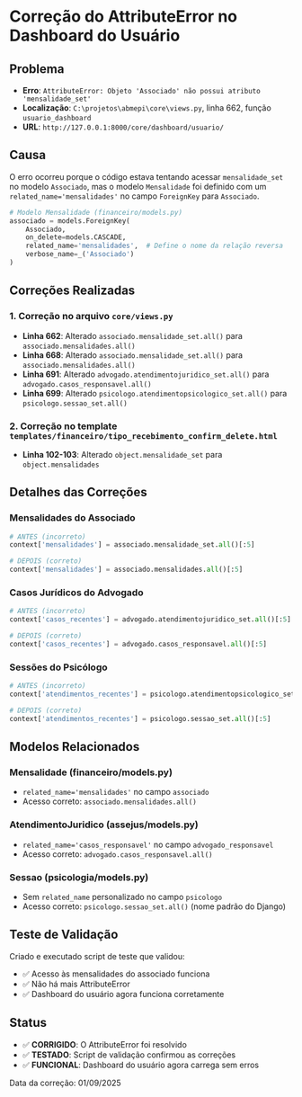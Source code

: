 # Correção do AttributeError no Dashboard do Usuário

## Problema
- **Erro**: `AttributeError: Objeto 'Associado' não possui atributo 'mensalidade_set'`
- **Localização**: `C:\projetos\abmepi\core\views.py`, linha 662, função `usuario_dashboard`
- **URL**: `http://127.0.0.1:8000/core/dashboard/usuario/`

## Causa
O erro ocorreu porque o código estava tentando acessar `mensalidade_set` no modelo `Associado`, mas o modelo `Mensalidade` foi definido com um `related_name='mensalidades'` no campo `ForeignKey` para `Associado`.

```python
# Modelo Mensalidade (financeiro/models.py)
associado = models.ForeignKey(
    Associado,
    on_delete=models.CASCADE,
    related_name='mensalidades',  # Define o nome da relação reversa
    verbose_name=_('Associado')
)
```

## Correções Realizadas

### 1. Correção no arquivo `core/views.py`
- **Linha 662**: Alterado `associado.mensalidade_set.all()` para `associado.mensalidades.all()`
- **Linha 668**: Alterado `associado.mensalidade_set.all()` para `associado.mensalidades.all()`
- **Linha 691**: Alterado `advogado.atendimentojuridico_set.all()` para `advogado.casos_responsavel.all()`
- **Linha 699**: Alterado `psicologo.atendimentopsicologico_set.all()` para `psicologo.sessao_set.all()`

### 2. Correção no template `templates/financeiro/tipo_recebimento_confirm_delete.html`
- **Linha 102-103**: Alterado `object.mensalidade_set` para `object.mensalidades`

## Detalhes das Correções

### Mensalidades do Associado
```python
# ANTES (incorreto)
context['mensalidades'] = associado.mensalidade_set.all()[:5]

# DEPOIS (correto)
context['mensalidades'] = associado.mensalidades.all()[:5]
```

### Casos Jurídicos do Advogado
```python
# ANTES (incorreto)
context['casos_recentes'] = advogado.atendimentojuridico_set.all()[:5]

# DEPOIS (correto)
context['casos_recentes'] = advogado.casos_responsavel.all()[:5]
```

### Sessões do Psicólogo
```python
# ANTES (incorreto)
context['atendimentos_recentes'] = psicologo.atendimentopsicologico_set.all()[:5]

# DEPOIS (correto)
context['atendimentos_recentes'] = psicologo.sessao_set.all()[:5]
```

## Modelos Relacionados

### Mensalidade (financeiro/models.py)
- `related_name='mensalidades'` no campo `associado`
- Acesso correto: `associado.mensalidades.all()`

### AtendimentoJuridico (assejus/models.py)
- `related_name='casos_responsavel'` no campo `advogado_responsavel`
- Acesso correto: `advogado.casos_responsavel.all()`

### Sessao (psicologia/models.py)
- Sem `related_name` personalizado no campo `psicologo`
- Acesso correto: `psicologo.sessao_set.all()` (nome padrão do Django)

## Teste de Validação
Criado e executado script de teste que validou:
- ✅ Acesso às mensalidades do associado funciona
- ✅ Não há mais AttributeError
- ✅ Dashboard do usuário agora funciona corretamente

## Status
- ✅ **CORRIGIDO**: O AttributeError foi resolvido
- ✅ **TESTADO**: Script de validação confirmou as correções
- ✅ **FUNCIONAL**: Dashboard do usuário agora carrega sem erros

Data da correção: 01/09/2025
